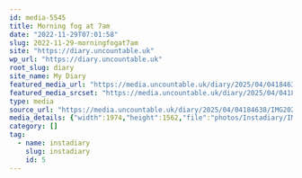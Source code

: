 ```yaml
---
id: media-5545
title: Morning fog at 7am
date: "2022-11-29T07:01:58"
slug: 2022-11-29-morningfogat7am
site: "https://diary.uncountable.uk"
wp_url: "https://diary.uncountable.uk"
root_slug: diary
site_name: My Diary
featured_media_url: "https://media.uncountable.uk/diary/2025/04/04184638/IMG20221129070158.webp"
featured_media_srcset: "https://media.uncountable.uk/diary/2025/04/04184638/IMG20221129070158-300x237.webp 300w, https://media.uncountable.uk/diary/2025/04/04184638/IMG20221129070158-1024x810.webp 1024w, https://media.uncountable.uk/diary/2025/04/04184638/IMG20221129070158-150x150.webp 150w, https://media.uncountable.uk/diary/2025/04/04184638/IMG20221129070158-640x506.webp 640w, https://media.uncountable.uk/diary/2025/04/04184638/IMG20221129070158.webp 1974w"
type: media
source_url: "https://media.uncountable.uk/diary/2025/04/04184638/IMG20221129070158.webp"
media_details: {"width":1974,"height":1562,"file":"photos/Instadiary/IMG20221129070158.webp","filesize":170568,"sizes":{"medium":{"file":"IMG20221129070158-300x237.webp","width":300,"height":237,"filesize":18074,"mime_type":"image/webp","source_url":"https://media.uncountable.uk/diary/2025/04/04184638/IMG20221129070158-300x237.webp"},"large":{"file":"IMG20221129070158-1024x810.webp","width":1024,"height":810,"filesize":114378,"mime_type":"image/webp","source_url":"https://media.uncountable.uk/diary/2025/04/04184638/IMG20221129070158-1024x810.webp"},"thumbnail":{"file":"IMG20221129070158-150x150.webp","width":150,"height":150,"filesize":6762,"mime_type":"image/webp","source_url":"https://media.uncountable.uk/diary/2025/04/04184638/IMG20221129070158-150x150.webp"},"mobwidth":{"file":"IMG20221129070158-640x506.webp","width":640,"height":506,"filesize":63346,"mime_type":"image/webp","source_url":"https://media.uncountable.uk/diary/2025/04/04184638/IMG20221129070158-640x506.webp"},"full":{"file":"IMG20221129070158.webp","width":1974,"height":1562,"mime_type":"image/webp","source_url":"https://media.uncountable.uk/diary/2025/04/04184638/IMG20221129070158.webp"}},"image_meta":{"aperture":"0","credit":"","camera":"","caption":"","created_timestamp":"0","copyright":"","focal_length":"0","iso":"0","shutter_speed":"0","title":"","orientation":"0","keywords":[]}}
category: []
tag:
  - name: instadiary
    slug: instadiary
    id: 5
---
```


